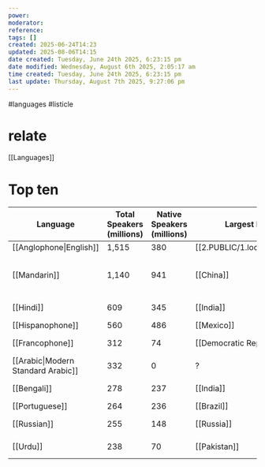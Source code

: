 ```yaml
---
power: 
moderator: 
reference: 
tags: []
created: 2025-06-24T14:23
updated: 2025-08-06T14:15
date created: Tuesday, June 24th 2025, 6:23:15 pm
date modified: Wednesday, August 6th 2025, 2:05:17 am
time created: Tuesday, June 24th 2025, 6:23:15 pm
last update: Thursday, August 7th 2025, 9:27:06 pm
---
```

#languages #listicle 

# relate
[[Languages]]


# Top ten
| Language                           | Total Speakers (millions) | Native Speakers (millions) | Largest Pop Country              | DUH STABLE                                  |
| ---------------------------------- | ------------------------- | -------------------------- | -------------------------------- | ------------------------------------------- |
| [[Anglophone\|English]]            | 1,515                     | 380                        | [[2.PUBLIC/1.location/national/USA]]                | **Accepted**                                |
| [[Mandarin]]                       | 1,140                     | 941                        | [[China]]                        | [[DUH bylaws#section 8. 09\| restricted]]** |
| [[Hindi]]                          | 609                       | 345                        | [[India]]                        | [[Safety report\|Pending]]                  |
| [[Hispanophone]]                   | 560                       | 486                        | [[Mexico]]                       | **Accepted**                                |
| [[Francophone]]                    | 312                       | 74                         | [[Democratic Republic of Congo]] | [[Safety report\|Pending]]                  |
| [[Arabic\|Modern Standard Arabic]] | 332                       | 0                          | ?                                | [[Safety report\|Pending]]                  |
| [[Bengali]]                        | 278                       | 237                        | [[India]]                        | [[Safety report\|Pending]]                  |
| [[Portuguese]]                     | 264                       | 236                        | [[Brazil]]                       | **Accepted**                                |
| [[Russian]]                        | 255                       | 148                        | [[Russia]]                       | [[Safety report\|Pending]]                  |
| [[Urdu]]                           | 238                       | 70                         | [[Pakistan]]                     | [[Safety report\|Pending]]                  |